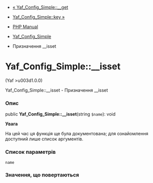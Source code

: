 - [« Yaf_Config_Simple::\_\_get](yaf-config-simple.get.md)
- [Yaf_Config_Simple::key »](yaf-config-simple.key.md)

- [PHP Manual](index.md)
- [Yaf_Config_Simple](class.yaf-config-simple.md)
- Призначення \_\_isset

# Yaf_Config_Simple::\_\_isset

(Yaf \>u003d1.0.0)

Yaf_Config_Simple::\_\_isset - Призначення \_\_isset

### Опис

public **Yaf_Config_Simple::\_\_isset**(string `$name`): void

**Увага**

На цей час ця функція ще була документована; для
ознайомлення доступний лише список аргументів.

### Список параметрів

`name`

### Значення, що повертаються
